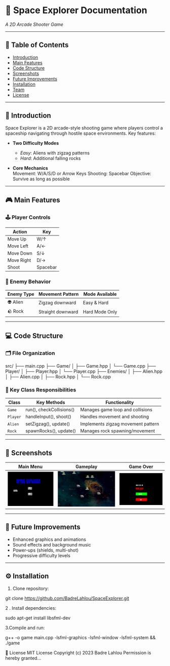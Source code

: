 # 🚀 Space Explorer Documentation  
*A 2D Arcade Shooter Game*  

---

## 📜 Table of Contents
- [Introduction](#-introduction)
- [Main Features](#-main-features)
- [Code Structure](#-code-structure)
- [Screenshots](#-screenshots)
- [Future Improvements](#-future-improvements)
- [Installation](#-installation)
- [Team](#-team)
- [License](#-license)

---

## 📖 Introduction  
Space Explorer is a 2D arcade-style shooting game where players control a spaceship navigating through hostile space environments. Key features:

- **Two Difficulty Modes**  
  - *Easy*: Aliens with zigzag patterns  
  - *Hard*: Additional falling rocks  

- **Core Mechanics**  
Movement: W/A/S/D or Arrow Keys
Shooting: Spacebar
Objective: Survive as long as possible


---

## 🎮 Main Features  

### 🕹️ Player Controls  
| Action        | Key               |
|---------------|-------------------|
| Move Up       | W/↑               |
| Move Left     | A/←               |
| Move Down     | S/↓               |
| Move Right    | D/→               |
| Shoot         | Spacebar          |

### 👾 Enemy Behavior  
| Enemy Type | Movement Pattern       | Mode Available  |
|------------|-------------------------|-----------------|
| 👽 Alien   | Zigzag downward         | Easy & Hard     |
| 🪨 Rock    | Straight downward       | Hard Mode Only  |

---

## 💻 Code Structure  

### 🗂️ File Organization  

src/
├── main.cpp
├── Game/
│ ├── Game.hpp
│ └── Game.cpp
├── Player/
│ ├── Player.hpp
│ └── Player.cpp
├── Enemies/
│ ├── Alien.hpp
│ ├── Alien.cpp
│ ├── Rock.hpp
│ └── Rock.cpp


### 🔧 Key Class Responsibilities  
| Class       | Key Methods             | Functionality                      |
|-------------|-------------------------|------------------------------------|
| `Game`      | run(), checkCollisions()| Manages game loop and collisions   |
| `Player`    | handleInput(), shoot()  | Handles movement and shooting      |
| `Alien`     | setZigzag(), update()   | Implements zigzag movement pattern |
| `Rock`      | spawnRocks(), update()  | Manages rock spawning/movement     |

---

## 📸 Screenshots  
| Main Menu | Gameplay | Game Over |
|-----------|----------|-----------|
| ![Menu](main_menu.png) | ![Game](gameplay.png) | ![Over](game_over.png) |

---

## 🔮 Future Improvements  
- Enhanced graphics and animations  
- Sound effects and background music  
- Power-ups (shields, multi-shot)  
- Progressive difficulty levels  

---

## ⚙️ Installation  
1. Clone repository:  

git clone https://github.com/BadreLahlou/SpaceExplorer.git

2 . Install dependencies:

sudo apt-get install libsfml-dev

3.Compile and run:

g++ -o game main.cpp -lsfml-graphics -lsfml-window -lsfml-system && ./game

📜 License 
MIT License
Copyright (c) 2023 Badre Lahlou
Permission is hereby granted...
